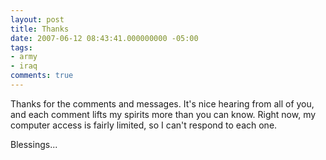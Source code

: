 ```yaml
---
layout: post
title: Thanks
date: 2007-06-12 08:43:41.000000000 -05:00
tags:
- army
- iraq 
comments: true
---
```

<p>Thanks for the comments and messages. It's nice hearing from all of you, and each comment lifts my spirits more than you can know. Right now, my computer access is fairly limited, so I can't respond to each one.</p>
<p>Blessings...</p>
